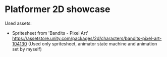 # Platformer 2D showcase

Used assets:
- Spritesheet from 'Bandits - Pixel Art' 
https://assetstore.unity.com/packages/2d/characters/bandits-pixel-art-104130
(Used only spritesheet, animator state machine and animation set by myself)
